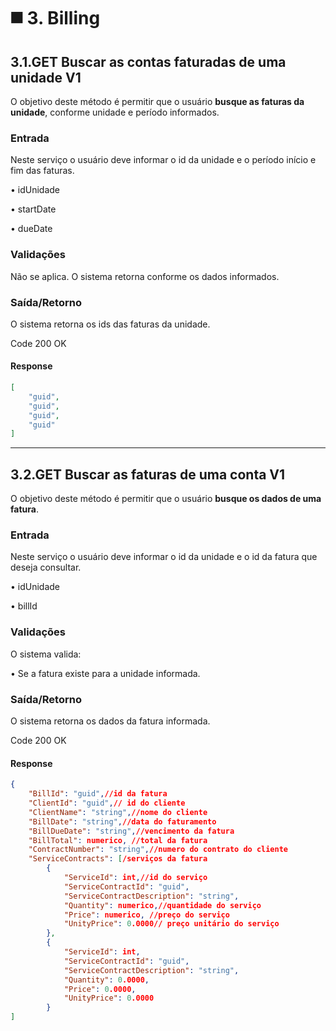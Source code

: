 # ◼️ 3. Billing

## 3.1.GET Buscar as contas faturadas de uma unidade V1

O objetivo deste método é permitir que o usuário **busque as faturas da unidade**, conforme unidade e período informados.

### Entrada

Neste serviço o usuário deve informar o id da unidade e o período início e fim das faturas.

• idUnidade

• startDate

• dueDate

### Validações

Não se aplica. O sistema retorna conforme os dados informados.

### Saída/Retorno

O sistema retorna os ids das faturas da unidade.

Code 200 OK

#### Response

```json
[
    "guid",
    "guid",
    "guid",
    "guid"
]
```

***

## 3.2.GET Buscar as faturas de uma conta V1

O objetivo deste método é permitir que o usuário **busque os dados de uma fatura**.

### Entrada

Neste serviço o usuário deve informar o id da unidade  e o id da fatura que deseja consultar.

• idUnidade

• billId

### Validações

O sistema valida:

• Se a fatura existe para a unidade informada.

### Saída/Retorno

O sistema retorna os dados da fatura informada.

Code 200 OK

#### Response

```json
{
    "BillId": "guid",//id da fatura
    "ClientId": "guid",// id do cliente
    "ClientName": "string",//nome do cliente
    "BillDate": "string",//data do faturamento
    "BillDueDate": "string",//vencimento da fatura
    "BillTotal": numerico, //total da fatura
    "ContractNumber": "string",//numero do contrato do cliente
    "ServiceContracts": [/serviços da fatura
        {
            "ServiceId": int,//id do serviço
            "ServiceContractId": "guid",
            "ServiceContractDescription": "string",
            "Quantity": numerico,//quantidade do serviço
            "Price": numerico, //preço do serviço
            "UnityPrice": 0.0000// preço unitário do serviço
        },
        {
            "ServiceId": int,
            "ServiceContractId": "guid",
            "ServiceContractDescription": "string",
            "Quantity": 0.0000,
            "Price": 0.0000,
            "UnityPrice": 0.0000
        }
]
```
